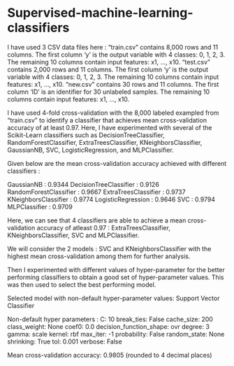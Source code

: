 # Supervised-machine-learning-classifiers

I have used 3 CSV data files here :
“train.csv” contains 8,000 rows and 11 columns. The first column ‘y’ is the output variable with 4 classes: 0, 1, 2, 3. The remaining 10 columns contain input features: x1, …, x10. 
“test.csv” contains 2,000 rows and 11 columns. The first column ‘y’ is the output variable with 4 classes: 0, 1, 2, 3. The remaining 10 columns contain input features: x1, …, x10.
“new.csv” contains 30 rows and 11 columns. The first column ‘ID’ is an identifier for 30 unlabeled samples. The remaining 10 columns contain input features: x1, …, x10.

I have used 4-fold cross-validation with the 8,000 labeled exampled from “train.csv” to identify a classifier that achieves mean cross-validation accuracy of at least 0.97. Here, I have experimented with several of the Scikit-Learn classifiers such as DecisionTreeClassifier, RandomForestClassifier, ExtraTreesClassifier, KNeighborsClassifier, GaussianNB, SVC, LogisticRegression, and MLPClassifier. 

Given below are the mean cross-validation accuracy achieved with different classifiers :

GaussianNB : 0.9344
DecisionTreeClassifier : 0.9126
RandomForestClassifier : 0.9667
ExtraTreesClassifier : 0.9737
KNeighborsClassifier : 0.9774
LogisticRegression : 0.9646
SVC : 0.9794
MLPClassifier : 0.9709

Here, we can see that 4 classifiers are able to achieve a mean cross-validation accuracy of atleast 0.97 : ExtraTreesClassifier, KNeighborsClassifier, SVC and MLPClassifier.

We will consider the 2 models : SVC and KNeighborsClassifier with the highest mean cross-validation among them for further analysis. 

Then I experimented with different values of hyper-parameter for the better performing classifiers to obtain a good set of hyper-parameter values. This was then used to select the best performing model.

Selected model with non-default hyper-parameter values: Support Vector Classifier

Non-default hyper parameters :
	C: 10
	break_ties: False
	cache_size: 200
	class_weight: None
	coef0: 0.0
	decision_function_shape: ovr
	degree: 3
	gamma: scale
	kernel: rbf
	max_iter: -1
	probability: False
	random_state: None
	shrinking: True
	tol: 0.001
	verbose: False

Mean cross-validation accuracy: 0.9805 (rounded to 4 decimal places)
